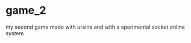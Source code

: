 # game_2

<!--
#groups
Games

#languages
Python

#frames and libs
Ursina

-->

my second game made with ursina and with a sperimental socket online system
